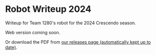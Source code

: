 # Robot Writeup 2024

Writeup for Team 1280's robot for the 2024 Crescendo season.

Web version coming soon.

Or download the PDF from [our releases page (automatically kept up to date)](https://github.com/Team-1280/robot-writeup-2024/releases/tag/main).
